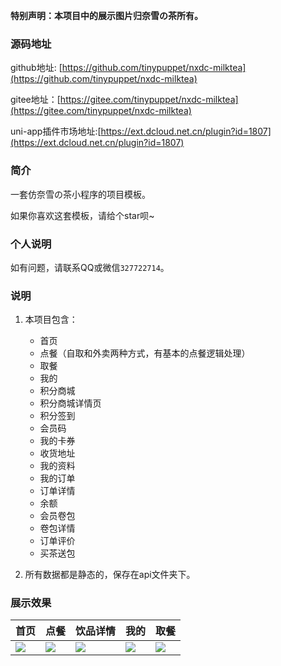 **特别声明：本项目中的展示图片归奈雪の茶所有。**

### 源码地址

github地址: [https://github.com/tinypuppet/nxdc-milktea](https://github.com/tinypuppet/nxdc-milktea)

gitee地址：[https://gitee.com/tinypuppet/nxdc-milktea](https://gitee.com/tinypuppet/nxdc-milktea)

uni-app插件市场地址:[https://ext.dcloud.net.cn/plugin?id=1807](https://ext.dcloud.net.cn/plugin?id=1807)

### 简介

一套仿奈雪の茶小程序的项目模板。

如果你喜欢这套模板，请给个star呗~

### 个人说明

如有问题，请联系QQ或微信``327722714``。

### 说明

1. 本项目包含：

	- 首页
	- 点餐（自取和外卖两种方式，有基本的点餐逻辑处理）
	- 取餐
	- 我的
	- 积分商城
	- 积分商城详情页
	- 积分签到
	- 会员码
	- 我的卡券
	- 收货地址
	- 我的资料
	- 我的订单
	- 订单详情
	- 余额
	- 会员卷包
	- 卷包详情
	- 订单评价
	- 买茶送包

2. 所有数据都是静态的，保存在api文件夹下。

### 展示效果

|首页|点餐|饮品详情|我的|取餐|
|---|---|---|---|---|
|![](https://img.cdn.aliyun.dcloud.net.cn/stream/plugin_screens/fafaa180-94f3-11ea-9423-8760f636375f_0.jpg?v=1590130842)|![](https://img.cdn.aliyun.dcloud.net.cn/stream/plugin_screens/fafaa180-94f3-11ea-9423-8760f636375f_1.jpg?v=1590130842)|![](https://img.cdn.aliyun.dcloud.net.cn/stream/plugin_screens/fafaa180-94f3-11ea-9423-8760f636375f_2.jpg?v=1590130842)|![](https://img.cdn.aliyun.dcloud.net.cn/stream/plugin_screens/fafaa180-94f3-11ea-9423-8760f636375f_3.jpg?v=1590130842)|![](https://img.cdn.aliyun.dcloud.net.cn/stream/plugin_screens/fafaa180-94f3-11ea-9423-8760f636375f_4.jpg?v=1590130842)|
